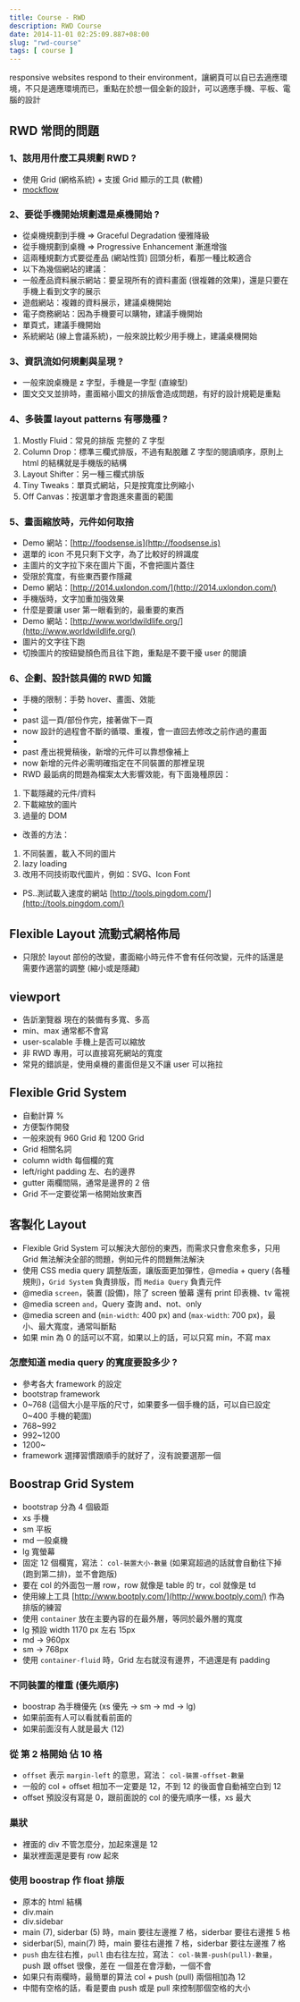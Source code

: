 ```yaml
---
title: Course - RWD 
description: RWD Course
date: 2014-11-01 02:25:09.887+08:00
slug: "rwd-course"
tags: [ course ]
---
```


responsive websites respond to their environment，讓網頁可以自已去適應環境，不只是適應環境而已，重點在於想一個全新的設計，可以適應手機、平板、電腦的設計

## RWD 常問的問題
 
### 1、該用用什麼工具規劃 RWD ?
 - 使用 Grid (網格系統) + 支援 Grid 顯示的工具 (軟體)
 - [mockflow](http://www.mockflow.com/)

### 2、要從手機開始規劃還是桌機開始 ?
 - 從桌機規劃到手機 => Graceful Degradation 優雅降級
 - 從手機規劃到桌機 => Progressive Enhancement 漸進增強
 - 這兩種規劃方式要從產品 (網站性質) 回頭分析，看那一種比較適合
 - 以下為幾個網站的建議：
  - 一般產品資料展示網站：要呈現所有的資料畫面 (很複雜的效果)，還是只要在手機上看到文字的展示
   - 遊戲網站：複雜的資料展示，建議桌機開始
   - 電子商務網站：因為手機要可以購物，建議手機開始
   - 單頁式，建議手機開始
   - 系統網站 (線上會議系統)，一般來說比較少用手機上，建議桌機開始

### 3、資訊流如何規劃與呈現 ?
 - 一般來說桌機是 z 字型，手機是一字型 (直線型)
 - 圖文交叉並排時，畫面縮小圖文的排版會造成問題，有好的設計規範是重點

### 4、多裝置 layout patterns 有哪幾種 ?
 1. Mostly Fluid：常見的排版 完整的 Z 字型
 2. Column Drop：標準三欄式排版，不過有點脫離 Z 字型的閱讀順序，原則上 html 的結構就是手機版的結構
 3. Layout Shifter：另一種三欄式排版
 4. Tiny Tweaks：單頁式網站，只是按寬度比例縮小
 5. Off Canvas：按選單才會跑進來畫面的範圍

### 5、畫面縮放時，元件如何取捨
 - Demo 網站：[http://foodsense.is](http://foodsense.is)
  - 選單的 icon 不見只剩下文字，為了比較好的辨識度
  - 主圖片的文字拉下來在圖片下面，不會把圖片蓋住
  - 受限於寬度，有些東西要作隱藏
 - Demo 網站：[http://2014.uxlondon.com/](http://2014.uxlondon.com/)
  - 手機版時，文字加重加強效果
  - 什麼是要讓 user 第一眼看到的，最重要的東西
 - Demo 網站：[http://www.worldwildlife.org/](http://www.worldwildlife.org/)
  - 圖片的文字往下跑
  - 切換圖片的按鈕變顏色而且往下跑，重點是不要干擾 user 的閱讀

### 6、企劃、設計該具備的 RWD 知識

 -  手機的限制：手勢 hover、畫面、效能
 - 	
  - past 這一頁/部份作完，接著做下一頁
  - now 設計的過程會不斷的循環、重複，會一直回去修改之前作過的畫面
 -	
  - past 產出視覺稿後，新增的元件可以靠想像補上
  - now 新增的元件必需明確指定在不同裝置的那裡呈現
 - RWD 最詬病的問題為檔案太大影響效能，有下面幾種原因：
  1. 下載隱藏的元件/資料
  2. 下載縮放的圖片
  3. 過量的 DOM
 - 改善的方法：
  1. 不同裝置，載入不同的圖片
  2. lazy loading
  3. 改用不同技術取代圖片，例如：SVG、Icon Font
 - PS..測試載入速度的網站 [http://tools.pingdom.com/](http://tools.pingdom.com/)

## Flexible Layout 流動式網格佈局
  - 只限於 layout 部份的改變，畫面縮小時元件不會有任何改變，元件的話還是需要作適當的調整 (縮小或是隱藏)

## viewport
 - 告訢瀏覽器 現在的裝備有多寬、多高
 - min、max 通常都不會寫
 - user-scalable 手機上是否可以縮放
 - 非 RWD 專用，可以直接寫死網站的寬度
 - 常見的錯誤是，使用桌機的畫面但是又不讓 user 可以拖拉

## Flexible Grid System
 - 自動計算 %
 - 方便製作開發
 - 一般來說有 960 Grid 和 1200 Grid
 - Grid 相關名詞	
  - column width 每個欄的寬
  - left/right padding 左、右的邊界
  - gutter 兩欄間隔，通常是邊界的 2 倍
 - Grid 不一定要從第一格開始放東西

## 客製化 Layout
 - Flexible Grid System 可以解決大部份的東西，而需求只會愈來愈多，只用 Grid 無法解決全部的問題，例如元件的問題無法解決
 - 使用 CSS media query 調整版面，讓版面更加彈性，@media + query (各種規則)，`Grid System` 負責排版，而 `Media Query` 負責元件
 - @media `screen`，裝置 (設備)，除了 screen 螢幕 還有 print 印表機、tv 電視
 - @media screen `and`，Query 查詢 and、not、only
 - @media screen and (`min-width`: 400 px) and (`max-width`: 700 px)，最小、最大寬度，通常叫斷點
 - 如果 min 為 0 的話可以不寫，如果以上的話，可以只寫 min，不寫 max

### 怎麼知道 media query 的寬度要設多少 ?
 - 參考各大 framework 的設定
 - bootstrap framework
  - 0~768 (這個大小是平版的尺寸，如果要多一個手機的話，可以自已設定 0~400 手機的範圍)
  - 768~992
  - 992~1200
  - 1200~
 - framework 選擇習慣跟順手的就好了，沒有說要選那一個

## Boostrap Grid System
 - bootstrap 分為 4 個級距
  - xs 手機
  - sm 平板
  - md 一般桌機
  - lg 寬螢幕
 - 固定 12 個欄寬，寫法： `col-裝置大小-數量` (如果寫超過的話就會自動往下掉 (跑到第二排)，並不會跑版)
 - 要在 col 的外面包一層 row，row 就像是 table 的 tr，col 就像是 td
 - 使用線上工具 [http://www.bootply.com/](http://www.bootply.com/) 作為排版的練習
 - 使用 `container` 放在主要內容的在最外層，等同於最外層的寬度
  - lg 預設 width 1170 px 左右 15px
  - md -> 960px
  - sm -> 768px
 - 使用 `container-fluid` 時，Grid 左右就沒有邊界，不過還是有 padding

### 不同裝置的權重 (優先順序)
 - boostrap 為手機優先 (xs 優先 -> sm -> md -> lg)
 - 如果前面有人可以看就看前面的
 - 如果前面沒有人就是最大 (12)

### 從 第 2 格開始 佔 10 格
 - `offset` 表示 `margin-left` 的意思，寫法： `col-裝置-offset-數量`
 - 一般的 col + offset 相加不一定要是 12，不到 12 的後面會自動補空白到 12
 - offset 預設沒有寫是 0，跟前面說的 col 的優先順序一樣，xs 最大

### 巢狀
 - 裡面的 div 不管怎麼分，加起來還是 12
 - 巢狀裡面還是要有 row 起來

### 使用 boostrap 作 float 排版

 - 原本的 html 結構
  - div.main
  - div.sidebar
 - main (7), siderbar (5) 時，main 要往左邊推 7 格，siderbar 要往右邊推 5 格
 - siderbar(5), main(7) 時，main 要往右邊推 7 格，siderbar 要往左邊推 7 格
 - `push` 由左往右推，`pull` 由右往左拉，寫法： `col-裝置-push(pull)-數量`，push 跟 offset 很像，差在 一個差在會浮動，一個不會
 - 如果只有兩欄時，最簡單的算法 col + push (pull) 兩個相加為 12
 - 中間有空格的話，看是要由 push 或是 pull 來控制那個空格的大小